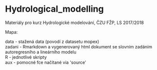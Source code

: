 # Hydrological_modelling

Materiály pro kurz Hydrologické modelování, ČZU FŽP, LS 2017/2018

Mapa:

data - stažená data (povodí z datasetu mopex)    
zadani - Rmarkdown a vygenerovaný html dokument se slovnim zadáním autoregresního a lineárního modelu    
R - jednotlivé skripty    
aux - pomocné fce načítané via 'source'    
